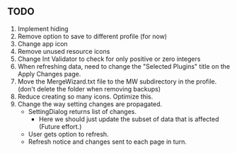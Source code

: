 ## TODO

1. Implement hiding
2. Remove option to save to different profile (for now)
3. Change app icon
4. Remove unused resource icons
5. Change Int Validator to check for only positive or zero integers
6. When refreshing data, need to change the "Selected Plugins" title on the Apply Changes page.
7. Move the MergeWizard.txt file to the MW subdirectory in the profile. (don't delete the folder when removing backups)
8. Reduce creating so many icons. Optimize this.
9. Change the way setting changes are propagated.
   - SettingDialog returns list of changes.
     - Here we should just update the subset of data that is affected (Future effort.)
   - User gets option to refresh.
   - Refresh notice and changes sent to each page in turn.
